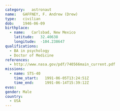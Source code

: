 ```yaml
---
category:	astronaut
name:	GAFFNEY, F. Andrew (Drew)
type:	civilian
dob:	1946-06-09
birthplace:
  - name:	Carlsbad, New Mexico
    latitude:	32.40638
    longitude:	-104.238647
qualifications:
  - BA in psychology
  - Doctor of Medicine
references:
  - http://www.nasa.gov/pdf/740566main_current.pdf
missions:
  - name: STS-40
    time_start:   1991-06-05T13:24:51Z
    time_end:     1991-06-14T15:39:12Z
evas:
gender:	Male
country:
  - USA
---
```

